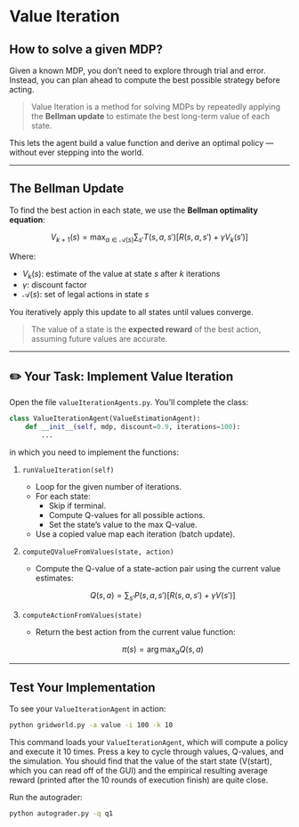 # Value Iteration

## How to solve a given MDP?
Given a known MDP, you don’t need to explore through trial and error.
Instead, you can plan ahead to compute the best possible strategy before acting.

> Value Iteration is a method for solving MDPs by repeatedly applying the **Bellman update** to estimate the best long-term value of each state.

This lets the agent build a value function and derive an optimal policy — without ever stepping into the world.

---

## The Bellman Update

To find the best action in each state, we use the **Bellman optimality equation**:

$$
V_{k+1}(s) = \max_{a \in \mathcal{A}(s)} \sum_{s'} T(s, a, s') \left[ R(s, a, s') + \gamma V_k(s') \right]
$$

Where:

* $V_k(s)$: estimate of the value at state $s$ after $k$ iterations
* $\gamma$: discount factor
* $\mathcal{A}(s)$: set of legal actions in state $s$

You iteratively apply this update to all states until values converge.

> The value of a state is the **expected reward** of the best action, assuming future values are accurate.

---

## ✏️ Your Task: Implement Value Iteration

Open the file `valueIterationAgents.py`. You'll complete the class:
```python
class ValueIterationAgent(ValueEstimationAgent):
    def __init__(self, mdp, discount=0.9, iterations=100):
        ...
```

in which you need to implement the functions:

1. `runValueIteration(self)`

    * Loop for the given number of iterations.
    * For each state:
        * Skip if terminal.
        * Compute Q-values for all possible actions.
        * Set the state’s value to the max Q-value.
    * Use a copied value map each iteration (batch update).

2. `computeQValueFromValues(state, action)`

   * Compute the Q-value of a state-action pair using the current value estimates:

     $$
     Q(s, a) = \sum_{s'} P(s, a, s') \left[ R(s, a, s') + \gamma V(s') \right]
     $$

3. `computeActionFromValues(state)`

   * Return the best action from the current value function:

     $$
     \pi(s) = \arg\max_a Q(s, a)
     $$

---

## Test Your Implementation

To see your `ValueIterationAgent` in action:
```bash
python gridworld.py -a value -i 100 -k 10
```
This command loads your `ValueIterationAgent`, which will compute a policy and execute it 10 times. Press a key to cycle through values, Q-values, and the simulation. You should find that the value of the start state (V(start), which you can read off of the GUI) and the empirical resulting average reward (printed after the 10 rounds of execution finish) are quite close.

Run the autograder:

```bash
python autograder.py -q q1
```
